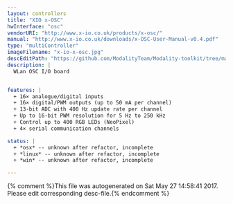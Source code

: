 ```yaml
---
layout: controllers
title: "XIO x-OSC"
hwInterface: "osc"
vendorURI: "http://www.x-io.co.uk/products/x-osc/"
manual: "http://www.x-io.co.uk/downloads/x-OSC-User-Manual-v0.4.pdf"
type: "multiController"
imageFilename: "x-io-x-osc.jpg"
descEditPath: "https://github.com/ModalityTeam/Modality-toolkit/tree/master/Modality/MKtlDescriptions//x-io-x-osc.desc.scd"
description: |
  WLan OSC I/O board


features: |
  + 16× analogue/digital inputs
  + 16× digital/PWM outputs (up to 50 mA per channel)
  + 13-bit ADC with 400 Hz update rate per channel
  + Up to 16-bit PWM resolution for 5 Hz to 250 kHz
  + Control up to 400 RGB LEDs (NeoPixel)
  + 4× serial communication channels

status: |
  + *osx* -- unknown after refactor, incomplete
  + *linux* -- unknown after refactor, incomplete
  + *win* -- unknown after refactor, incomplete

---
```

{% comment %}This file was autogenerated on Sat May 27 14:58:41 2017. Please edit corresponding desc-file.{% endcomment %}